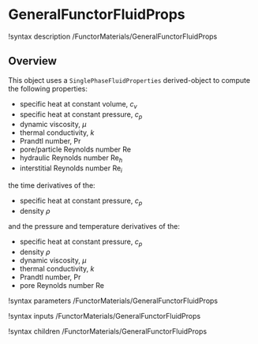 # GeneralFunctorFluidProps

!syntax description /FunctorMaterials/GeneralFunctorFluidProps

## Overview

This object uses a `SinglePhaseFluidProperties` derived-object to compute the following properties:

- specific heat at constant volume, $c_v$
- specific heat at constant pressure, $c_p$
- dynamic viscosity, $\mu$
- thermal conductivity, $k$
- Prandtl number, $\text{Pr}$
- pore/particle Reynolds number $\text{Re}$
- hydraulic Reynolds number $\text{Re}_h$
- interstitial Reynolds number $\text{Re}_i$


the time derivatives of the:

- specific heat at constant pressure, $c_p$
- density $\rho$


and the pressure and temperature derivatives of the:

- specific heat at constant pressure, $c_p$
- density $\rho$
- dynamic viscosity, $\mu$
- thermal conductivity, $k$
- Prandtl number, $\text{Pr}$
- pore Reynolds number $\text{Re}$

!syntax parameters /FunctorMaterials/GeneralFunctorFluidProps

!syntax inputs /FunctorMaterials/GeneralFunctorFluidProps

!syntax children /FunctorMaterials/GeneralFunctorFluidProps
